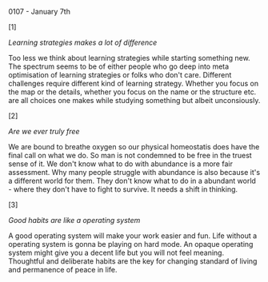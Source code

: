 0107 - January 7th

[1]

*Learning strategies makes a lot of difference*

Too less we think about learning strategies while starting something new. The spectrum seems to be of either people who go deep into meta optimisation of learning strategies or folks who don't care. Different challenges require different kind of learning strategy. Whether you focus on the map or the details, whether you focus on the name or the structure etc. are all choices one makes while studying something but albeit unconsiously.

[2]

*Are we ever truly free*

We are bound to breathe oxygen so our physical homeostatis does have the final call on what we do. So man is not condemned to be free in the truest sense of it. We don't know what to do with abundance is a more fair assessment. Why many people struggle with abundance is also because it's a different world for them. They don't know what to do in a abundant world - where they don't have to fight to survive. It needs a shift in thinking.

[3]

*Good habits are like a operating system*

A good operating system will make your work easier and fun. Life without a operating system is gonna be playing on hard mode. An opaque operating system might give you a decent life but you will not feel meaning. Thoughtful and deliberate habits are the key for changing standard of living and permanence of peace in life.
